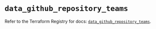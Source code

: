 # `data_github_repository_teams`

Refer to the Terraform Registry for docs: [`data_github_repository_teams`](https://registry.terraform.io/providers/integrations/github/5.45.0/docs/data-sources/repository_teams).
